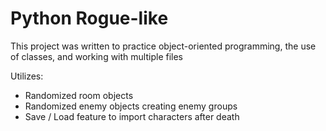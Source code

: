 # Python Rogue-like

This project was written to practice object-oriented programming, the use of classes, and working with multiple files

Utilizes:

- Randomized room objects
- Randomized enemy objects creating enemy groups
- Save / Load feature to import characters after death
